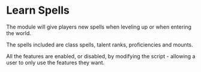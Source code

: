 # Learn Spells
The module will give players new spells when leveling up or when entering the world.

The spells included are class spells, talent ranks, proficiencies and mounts.

All the features are enabled, or disabled, by modifying the script - allowing a user to only use the features they want.
